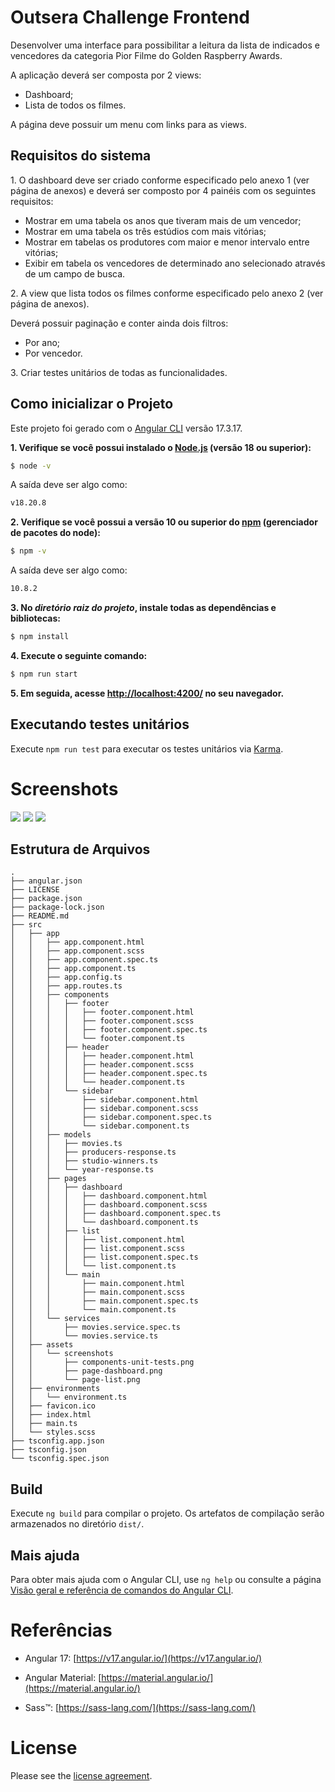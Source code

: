 # Outsera Challenge Frontend

Desenvolver uma interface para possibilitar a leitura da lista de indicados e vencedores da categoria Pior Filme do Golden Raspberry Awards.

A aplicação deverá ser composta por 2 views:

- Dashboard;
- Lista de todos os filmes.

A página deve possuir um menu com links para as views.

## Requisitos do sistema

1.​ O dashboard deve ser criado conforme especificado pelo anexo 1 (ver página de anexos) e
deverá ser composto por 4 painéis com os seguintes requisitos:

- Mostrar em uma tabela os anos que tiveram mais de um vencedor;
- Mostrar em uma tabela os três estúdios com mais vitórias;
- Mostrar em tabelas os produtores com maior e menor intervalo entre vitórias;
- Exibir em tabela os vencedores de determinado ano selecionado através de um campo
de busca.

2.​ A view que lista todos os filmes conforme especificado pelo anexo 2 (ver página de anexos). 

Deverá possuir paginação e conter ainda dois filtros:
- Por ano;
- Por vencedor.

3.​ Criar testes unitários de todas as funcionalidades.

## Como inicializar o Projeto

Este projeto foi gerado com o [Angular CLI](https://github.com/angular/angular-cli) versão 17.3.17.

**1. Verifique se você possui instalado o [Node.js](https://nodejs.org/) (versão 18 ou superior):**

```bash
$ node -v
```

A saída deve ser algo como:

```bash
v18.20.8
```

**2. Verifique se você possui a versão 10 ou superior do [npm](https://www.npmjs.com/) (gerenciador de pacotes do node):**

```bash
$ npm -v
```
A saída deve ser algo como:

```bash
10.8.2
```

**3. No _diretório raiz do projeto_, instale todas as dependências e bibliotecas:**

```bash
$ npm install
```

**4. Execute o seguinte comando:**

```bash
$ npm run start
```

**5. Em seguida, acesse [http://localhost:4200/](http://localhost:4200/) no seu navegador.**

## Executando testes unitários

Execute `npm run test` para executar os testes unitários via [Karma](https://karma-runner.github.io).

# Screenshots

![](src/assets/screenshots/page-dashboard.png)
![](src/assets/screenshots/page-list.png)
![](src/assets/screenshots/components-unit-tests.png)

## Estrutura de Arquivos

```
.
├── angular.json
├── LICENSE
├── package.json
├── package-lock.json
├── README.md
├── src
│   ├── app
│   │   ├── app.component.html
│   │   ├── app.component.scss
│   │   ├── app.component.spec.ts
│   │   ├── app.component.ts
│   │   ├── app.config.ts
│   │   ├── app.routes.ts
│   │   ├── components
│   │   │   ├── footer
│   │   │   │   ├── footer.component.html
│   │   │   │   ├── footer.component.scss
│   │   │   │   ├── footer.component.spec.ts
│   │   │   │   └── footer.component.ts
│   │   │   ├── header
│   │   │   │   ├── header.component.html
│   │   │   │   ├── header.component.scss
│   │   │   │   ├── header.component.spec.ts
│   │   │   │   └── header.component.ts
│   │   │   └── sidebar
│   │   │       ├── sidebar.component.html
│   │   │       ├── sidebar.component.scss
│   │   │       ├── sidebar.component.spec.ts
│   │   │       └── sidebar.component.ts
│   │   ├── models
│   │   │   ├── movies.ts
│   │   │   ├── producers-response.ts
│   │   │   ├── studio-winners.ts
│   │   │   └── year-response.ts
│   │   ├── pages
│   │   │   ├── dashboard
│   │   │   │   ├── dashboard.component.html
│   │   │   │   ├── dashboard.component.scss
│   │   │   │   ├── dashboard.component.spec.ts
│   │   │   │   └── dashboard.component.ts
│   │   │   ├── list
│   │   │   │   ├── list.component.html
│   │   │   │   ├── list.component.scss
│   │   │   │   ├── list.component.spec.ts
│   │   │   │   └── list.component.ts
│   │   │   └── main
│   │   │       ├── main.component.html
│   │   │       ├── main.component.scss
│   │   │       ├── main.component.spec.ts
│   │   │       └── main.component.ts
│   │   └── services
│   │       ├── movies.service.spec.ts
│   │       └── movies.service.ts
│   ├── assets
│   │   └── screenshots
│   │       ├── components-unit-tests.png
│   │       ├── page-dashboard.png
│   │       └── page-list.png
│   ├── environments
│   │   └── environment.ts
│   ├── favicon.ico
│   ├── index.html
│   ├── main.ts
│   └── styles.scss
├── tsconfig.app.json
├── tsconfig.json
└── tsconfig.spec.json

```

## Build

Execute `ng build` para compilar o projeto. Os artefatos de compilação serão armazenados no diretório `dist/`.

## Mais ajuda

Para obter mais ajuda com o Angular CLI, use `ng help` ou consulte a página [Visão geral e referência de comandos do Angular CLI](https://angular.io/cli).

# Referências

- Angular 17: [https://v17.angular.io/](https://v17.angular.io/)

- Angular Material: [https://material.angular.io/](https://material.angular.io/)

- Sass&trade;: [https://sass-lang.com/](https://sass-lang.com/)

# License

Please see the [license agreement](https://github.com/julianomacielferreira/outsera-challenge-frontend/blob/main/LICENSE).